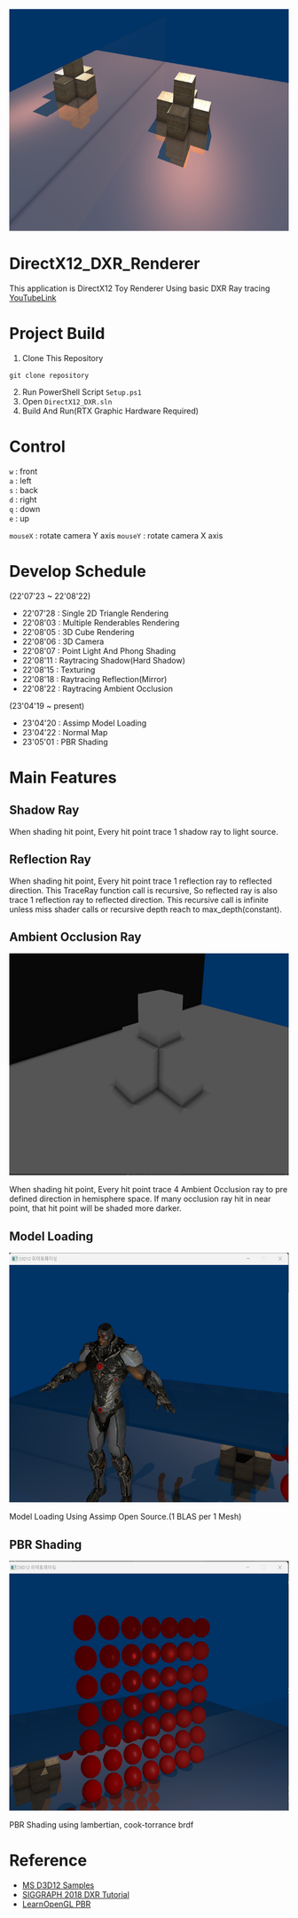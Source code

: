 <img src = "Image/Final.png" width = "600" height = "400">

# DirectX12_DXR_Renderer
This application is DirectX12 Toy Renderer Using basic DXR Ray tracing   
[YouTubeLink](https://www.youtube.com/watch?v=3sq5kmFZCIY)

# Project Build
1. Clone This Repository
```
git clone repository
```
2. Run PowerShell Script `Setup.ps1`  
3. Open ```DirectX12_DXR.sln```
4. Build And Run(RTX Graphic Hardware Required)

# Control
`w` : front  
`a` : left  
`s` : back  
`d` : right  
`q` : down  
`e` : up  

`mouseX` : rotate camera Y axis
`mouseY` : rotate camera X axis


# Develop Schedule
(22'07'23 ~ 22'08'22)  
* 22'07'28 : Single 2D Triangle Rendering
* 22'08'03 : Multiple Renderables Rendering
* 22'08'05 : 3D Cube Rendering
* 22'08'06 : 3D Camera
* 22'08'07 : Point Light And Phong Shading
* 22'08'11 : Raytracing Shadow(Hard Shadow)
* 22'08'15 : Texturing
* 22'08'18 : Raytracing Reflection(Mirror)
* 22'08'22 : Raytracing Ambient Occlusion

(23'04'19 ~ present)
* 23'04'20 : Assimp Model Loading
* 23'04'22 : Normal Map
* 23'05'01 : PBR Shading

# Main Features

## Shadow Ray
When shading hit point, Every hit point trace 1 shadow ray to light source.

## Reflection Ray
When shading hit point, Every hit point trace 1 reflection ray to reflected direction. This TraceRay function call is recursive, So reflected ray is also trace 1 
reflection ray to reflected direction. This recursive call is infinite unless miss shader calls or recursive depth reach to max_depth(constant).

## Ambient Occlusion Ray
<img src = "Image/Ambient Occlusion.png" width = "600" height = "400">  

When shading hit point, Every hit point trace 4 Ambient Occlusion ray to pre defined direction in hemisphere space. If many occlusion ray hit in near point, that hit point will be shaded more darker.  

## Model Loading
<img src = "Image/ModelLoading.png" width = "600" height = "450">  

Model Loading Using Assimp Open Source.(1 BLAS per 1 Mesh)

## PBR Shading
<img src = "Image/PBRBasic.png" width = "600" height = "450">  

PBR Shading using lambertian, cook-torrance brdf


# Reference
- [MS D3D12 Samples](https://github.com/microsoft/DirectX-Graphics-Samples)
- [SIGGRAPH 2018 DXR Tutorial](http://intro-to-dxr.cwyman.org/)
- [LearnOpenGL PBR](https://learnopengl.com/PBR/Lighting)

